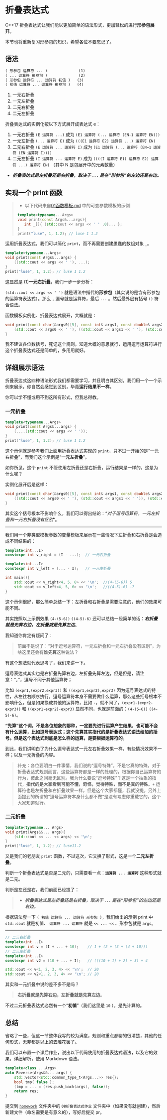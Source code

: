 # 折叠表达式

C++17 折叠表达式让我们能以更加简单的语法形式，更加轻松的进行**形参包展开**。

本节也将重新复习形参包的知识，希望各位不要忘记了。

## 语法

```txt
( 形参包 运算符 ... )              (1)
( ... 运算符 形参包 )              (2)
( 形参包 运算符 ... 运算符 初值 )   (3)
( 初值 运算符 ... 运算符 形参包 )   (4)
```

1. 一元右折叠
2. 一元左折叠
3. 二元右折叠
4. 二元左折叠

折叠表达式的实例化按以下方式展开成表达式 e：

1. 一元右折叠 `(E 运算符 ...)` 成为 `(E1 运算符 (... 运算符 (EN-1 运算符 EN)))`
2. 一元左折叠 `(... 运算符 E)` 成为 `(((E1 运算符 E2) 运算符 ...) 运算符 EN)`
3. 二元右折叠 `(E 运算符 ... 运算符 I)` 成为 `(E1 运算符 (... 运算符 (EN−1 运算符 (EN 运算符 I))))`
4. 二元左折叠 `(I 运算符 ... 运算符 E)` 成为 `((((I 运算符 E1) 运算符 E2) 运算符 ...) 运算符 EN)`
（其中 N 是包展开中的元素数量）

- ***折叠表达式是左折叠还是右折叠，取决于 `...` 是在“形参包”的左边还是右边。***

## 实现一个 print 函数

>
> - 以下代码来自[01函数模板.md](01函数模板.md) 中的可变参数模板的示例
>
>```cpp
>template<typename...Args>
>void print(const Args&...args){
>    int _[]{ (std::cout << args << ' ' ,0)... };
>}
>print("luse", 1, 1.2); // luse 1 1.2
>```

运用折叠表达式，我们可以简化 `print`，而不再需要创建愚蠢的数组对象 `_`。

```cpp
template<typename...Args>
void print(const Args&...args) {
    ((std::cout << args << ' '), ...);
}
print("luse", 1, 1.2); // luse 1 1.2
```

这显然是 (1)**一元右折叠**，我们一步一步分析：

`(std::cout << args << ' ')` 就是语法中指代的**形参包**（其实说的是含有形参包的运算符表达式）。那么 `,` 逗号就是运算符，最后 `...` 。然后最外层有括号 `()` 符合语法。

函数模板实例化、折叠表达式展开，大概就是：

```cpp
void print(const char(&args0)[5], const int& args1, const double& args2) {
    (std::cout << args0 << ' '), ((std::cout << args1 << ' '), (std::cout << args2 << ' '));
}
```

我不建议各位数括号，死记这个规则，知道大概的意思就行，运用逗号运算符进行这个折叠表达式还是简单的，多用用就好。

## 详细展示语法

折叠表达式这四种语法形式我们都需要学习，并且明白其区别，我们用一个一个示例来展示，你自然会感觉到区别，毕竟**运行结果不一样**。

你可以学不懂或用不到这所有形式，但我总得教。

### 一元折叠

```cpp
template<typename...Args>
void print(const Args&...args) {
    (...,(std::cout << args << ' '));
}
print("luse", 1, 1.2); // luse 1 1.2
```

这个示例就是参考我们上面用折叠表达式实现的 `print`，只不过一开始的是“一元右折叠”，而我们这个示例是“**一元左折叠**”。

如你所见，这个 `print` 不管使用左折叠还是右折叠，运行结果是一样的，这是为什么呢？

实例化展开后是这样：

```cpp
void print(const char(&args0)[5], const int& args1, const double& args2) {
    ((std::cout << args0 << ' '), (std::cout << args1 << ' ')), (std::cout << args2 << ' ');
}
```

其实这个括号根本不影响什么，我们可以得出结论：“*对于逗号运算符，一元左折叠和一元右折叠没有区别*”。

---

我们用一个非类型模板参数的变量模板来展示在一些情况下左折叠和右折叠是会造成不同结果的：

```cpp
template<int...I>
constexpr int v_right = (I - ...);  // 一元右折叠

template<int...I>
constexpr int v_left = (... - I);   // 一元左折叠

int main(){
    std::cout << v_right<4, 5, 6> << '\n';  //(4-(5-6)) 5
    std::cout << v_left<4, 5, 6> << '\n';   //((4-5)-6) -7
}
```

这个示例很好，那么简单总结一下：左折叠和右折叠是需要注意的，他们的效果可能不同。

其实按照以上示例效果 `(4-(5-6))` `((4-5)-6)` 还可以总结一段简单的话：***右折叠就是先算右边，左折叠就是先算左边***。

我知道你肯定有疑问了：

> 前面不是说了：“对于逗号运算符，一元左折叠和一元右折叠没有区别”，为啥这里还会有**谁先算**这种说法？

有这个想法就代表思考了，我们来讲一下。

逗号表达式其实也是右折叠先算右边，左折叠先算左边，但是但是，请注意：“**`,`**”，逗号不同于其他运算符；

比如 `(expr1,(expr2,expr3))` 和 `((expr1,expr2),expr3)` 因为逗号表达式的特性，从左往右顺序执行，逗号运算符本身不需要做什么运算，那么这些括号根本不影响什么，但是如果换成其他的运算符，比如 `-`，就不同了，`(expr1-(expr2-expr3))` 和 `((expr1-expr2)-expr3)` 显然不同，也就是前面的：`(4-(5-6))` `((4-5)-6)`。

**“先算”这个词，不是各位想象的那种，一定要先进行运算产生结果，也可能不会有什么运算，比如逗号表达式；这个先算其实指代的是折叠表达式语法给加的括号。但是这个表达式到底是怎么样的运算，是要根据运算符的**。

到此，我们讲明白了为什么逗号表达式一元左右折叠效果一样，有些情况效果不一样；以及一元折叠的内容。

> 补充：各位要明白一件事情，我们说的“逗号特殊”，不是它真的特殊，对于折叠表达式规则而言，这些运算符都是一样的处理的，根据你自己运算符的行为，彼此之间毫无区别。我为什么要说“逗号特殊”？这是一个抽象的指代，**指代的是大家看到可能不懂，奇怪，觉得特殊，而不是真的特殊**。`+` 运算符也是左折叠和右折叠效果一样，但是这个大家都懂，我就没提。另外上面提到的所谓的“逗号运算符本身什么都不做“是没有考虑你重载它的，这个大家知道就行。

### 二元折叠

```cpp
template<typename... Args>
void print(Args&&... args){
    (std::cout << ... << args) << '\n';
}
print("luse", 1, 1.2); // luse11.2
```

又是我们的老朋友 `print` 函数，不过这次，它又换了形式，这是一个**二元左折叠**。

判断一个折叠表达式是否是二元的，只需要看一点：**`运算符 ... 运算符`** 这种形式就是二元。

判断是左还是右，我们前面已经提了：

> - ***折叠表达式是左折叠还是右折叠，取决于 `...` 是在“形参包”的左边还是右边。***

根据语法套一下 `( 初值 运算符 ... 运算符 形参包 )`，我们给出的示例 print 中 `std::cout` 就是初值、 `运算符 ... 运算符` 就是 `<< ... <<` 、形参包就是 `args`。

---

```cpp
// 二元右折叠
template<int...I>
constexpr int v = (I + ... + 10);    // 1 + (2 + (3 + (4 + 10)))
// 二元左折叠
template<int...I>
constexpr int v2 = (10 + ... + I);   // (((10 + 1) + 2) + 3) + 4

std::cout << v<1, 2, 3, 4> << '\n';  // 20
std::cout << v2<1, 2, 3, 4> << '\n'; // 20
```

其实和一元折叠中说的差不多不是吗？

> **右折叠就是先算右边，左折叠就是先算左边**。

不过二元折叠表达式必然有一个“**初值**”（我们这里是 `10` ），是先计算的。

## 总结

省略了一些，但这一节整体我写的较为满意，规则和重点都聊的很清楚，其他的任何形式，无非都是以上的去雕花罢了。

我们可以布置一个课后作业，说出以下代码使用的折叠表达式语法，以及它的效果，详细解析，使用 Markdown 语法。

```cpp
template<class ...Args>
auto Reverse(Args&&... args) {
    std::vector<std::common_type_t<Args...>> res{};
    bool tmp{ false };
    (tmp = ... = (res.push_back(args), false));
    return res;
}
```

提交到 [`homework`](/homework/) 文件夹中的 `08折叠表达式作业` 文件夹中（如果没有就创建），然后新建文件（命名需要是有意义的），写好后提交 pr。
